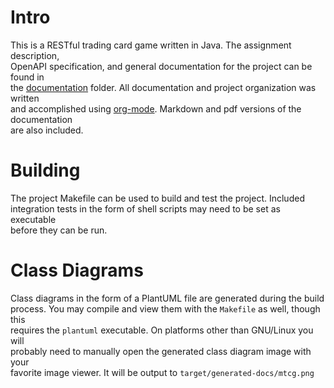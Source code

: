 


# Intro

This is a RESTful trading card game written in Java. The assignment description,  
OpenAPI specification, and general documentation for the project can be found in  
the [documentation](documentation/) folder. All documentation and project organization was written  
and accomplished using [org-mode](https://orgmode.org/). Markdown and pdf versions of the documentation  
are also included.  


# Building

The project Makefile can be used to build and test the project. Included  
integration tests in the form of shell scripts may need to be set as executable  
before they can be run.  


# Class Diagrams

Class diagrams in the form of a PlantUML file are generated during the build  
process. You may compile and view them with the `Makefile` as well, though this  
requires the `plantuml` executable. On platforms other than GNU/Linux you will  
probably need to manually open the generated class diagram image with your  
favorite image viewer. It will be output to `target/generated-docs/mtcg.png`  

